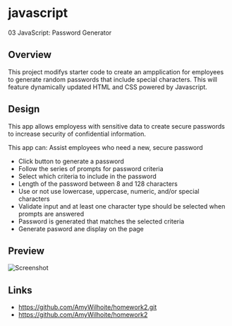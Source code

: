 # javascript
03 JavaScript: Password Generator

## Overview

This project modifys starter code to create an ampplication for employees to generate random passwords that include special characters. 
This will feature dynamically updated HTML and CSS powered by Javascript. 
<BR>

## Design
  
This app allows employess with sensitive data to create secure passwords to increase security of confidential information. 

This app can:
Assist employees who need a new, secure password
* Click button to generate a password
* Follow the series of prompts for password criteria
* Select which criteria to include in the password 
* Length of the password between 8 and 128 characters
* Use or not use lowercase, uppercase, numeric, and/or special characters 
* Validate input and at least one character type should be selected when prompts are answered
* Password is generated that matches the selected criteria
* Generate pasword ane display on the page


## Preview
  
![Screenshot](./assets/Preview.png)

## Links
* https://github.com/AmyWilhoite/homework2.git
* https://github.com/AmyWilhoite/homework2
